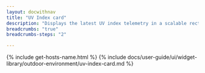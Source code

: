 ```yaml
---
layout: docwithnav
title: "UV Index card"
description: "Displays the latest UV index telemetry in a scalable rectangle card."
breadcrumbs: "true"
breadcrumbs-steps: "2"

---
```

{% include get-hosts-name.html %}
{% include docs/user-guide/ui/widget-library/outdoor-environment/uv-index-card.md %}
